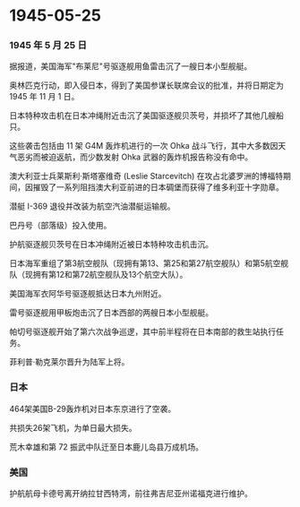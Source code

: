 # 1945-05-25

### 1945 年 5 月 25 日

据报道，美国海军"布莱尼"号驱逐舰用鱼雷击沉了一艘日本小型舰艇。

奥林匹克行动，即入侵日本，得到了美国参谋长联席会议的批准，并将日期定为
1945 年 11 月 1 日。

日本特种攻击机在日本冲绳附近击沉了美国驱逐舰贝茨号，并损坏了其他几艘船只。

这些袭击包括由 11 架 G4M 轰炸机进行的一次 Ohka
战斗飞行，其中大多数因天气恶劣而被迫返航，而少数发射 Ohka
武器的轰炸机报告称没有命中。

澳大利亚士兵莱斯利·斯塔塞维奇 (Leslie Starcevitch)
在攻占北婆罗洲的博福特期间，因摧毁了一系列阻挡澳大利亚前进的日本碉堡而获得了维多利亚十字勋章。

潜艇 I-369 退役并改装为航空汽油潜艇运输舰。

巴丹号（部落级）投入使用。

护航驱逐舰贝茨号在日本冲绳附近被日本特种攻击机击沉。

日本海军重组了第3航空舰队（现拥有第13、第25和第27航空舰队）和第5航空舰队（现拥有第12和第72航空舰队及13个航空大队）。

美国海军衣阿华号驱逐舰抵达日本九州附近。

雷号驱逐舰用甲板炮击沉了日本西部的两艘日本小型舰艇。

帕切号驱逐舰开始了第六次战争巡逻，其中前半程将在日本南部的救生站执行任务。

菲利普·勒克莱尔晋升为陆军上将。

### 日本

464架美国B-29轰炸机对日本东京进行了空袭。

共损失26架飞机，为单日最大损失。

荒木幸雄和第 72 振武中队迁至日本鹿儿岛县万成机场。

### 美国

护航航母卡德号离开纳拉甘西特湾，前往弗吉尼亚州诺福克进行维护。